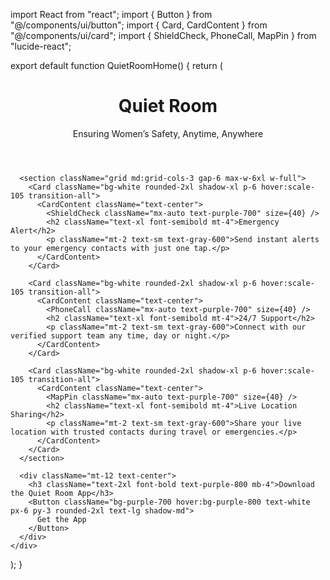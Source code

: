 import React from "react";
import { Button } from "@/components/ui/button";
import { Card, CardContent } from "@/components/ui/card";
import { ShieldCheck, PhoneCall, MapPin } from "lucide-react";

export default function QuietRoomHome() {
  return (
    <div className="min-h-screen bg-gradient-to-br from-purple-100 to-pink-200 p-6 flex flex-col items-center justify-center">
      <header className="text-center mb-10">
        <h1 className="text-5xl font-bold text-purple-800">Quiet Room</h1>
        <p className="text-lg mt-2 text-purple-600">Ensuring Women’s Safety, Anytime, Anywhere</p>
      </header>

      <section className="grid md:grid-cols-3 gap-6 max-w-6xl w-full">
        <Card className="bg-white rounded-2xl shadow-xl p-6 hover:scale-105 transition-all">
          <CardContent className="text-center">
            <ShieldCheck className="mx-auto text-purple-700" size={40} />
            <h2 className="text-xl font-semibold mt-4">Emergency Alert</h2>
            <p className="mt-2 text-sm text-gray-600">Send instant alerts to your emergency contacts with just one tap.</p>
          </CardContent>
        </Card>

        <Card className="bg-white rounded-2xl shadow-xl p-6 hover:scale-105 transition-all">
          <CardContent className="text-center">
            <PhoneCall className="mx-auto text-purple-700" size={40} />
            <h2 className="text-xl font-semibold mt-4">24/7 Support</h2>
            <p className="mt-2 text-sm text-gray-600">Connect with our verified support team any time, day or night.</p>
          </CardContent>
        </Card>

        <Card className="bg-white rounded-2xl shadow-xl p-6 hover:scale-105 transition-all">
          <CardContent className="text-center">
            <MapPin className="mx-auto text-purple-700" size={40} />
            <h2 className="text-xl font-semibold mt-4">Live Location Sharing</h2>
            <p className="mt-2 text-sm text-gray-600">Share your live location with trusted contacts during travel or emergencies.</p>
          </CardContent>
        </Card>
      </section>

      <div className="mt-12 text-center">
        <h3 className="text-2xl font-bold text-purple-800 mb-4">Download the Quiet Room App</h3>
        <Button className="bg-purple-700 hover:bg-purple-800 text-white px-6 py-3 rounded-2xl text-lg shadow-md">
          Get the App
        </Button>
      </div>
    </div>
  );
}
